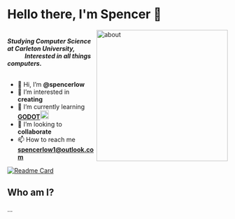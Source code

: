 <h1 align="left">Hello there, I'm Spencer 🐧</h1>

<img align = "right" alt="about" width="300" src="https://media.tenor.com/tKYbGz3wNCAAAAAi/catscafe-penguin.gif">


<br>
<b><i>Studying Computer Science at Carleton University, <br>&nbsp&nbsp&nbsp&nbsp&nbsp&nbsp&nbsp&nbsp&nbsp&nbsp&nbsp&nbspInterested in all things computers. </i></b>
<br><br>

- 👋 Hi, I’m **@spencerlow**
- 👀 I’m interested in **creating**
- 🌱 I’m currently learning <a href="https://godotengine.org/" target="_blank" rel="noreferrer">**GODOT**<img src="https://www.vectorlogo.zone/logos/godotengine/godotengine-icon.svg" alt="godot" width="20" height="20"/> </a>
- 💞️ I’m looking to **collaborate**
- 📫 How to reach me **spencerlow1@outlook.com**

[![Readme Card](https://github-readme-stats.vercel.app/api/pin/?username=spencerlow&repo=cuhacking-2020&theme=codeSTACKr)](https://github.com/spencerlow/cuhacking-2020)

<h2 align="left">Who am I?</h1>

...

<!---
spencerlow/spencerlow is a ✨ special ✨ repository because its `README.md` (this file) appears on your GitHub profile.
You can click the Preview link to take a look at your changes.
--->
